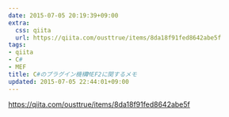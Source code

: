 ```yaml
---
date: 2015-07-05 20:19:39+09:00
extra:
  css: qiita
  url: https://qiita.com/ousttrue/items/8da18f91fed8642abe5f
tags:
- qiita
- C#
- MEF
title: C#のプラグイン機構MEF2に関するメモ
updated: 2015-07-05 22:44:01+09:00
---
```


<https://qiita.com/ousttrue/items/8da18f91fed8642abe5f>

